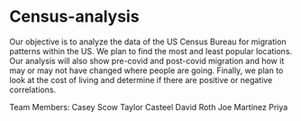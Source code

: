 # Census-analysis
Our objective is to analyze the data of the US Census Bureau for migration patterns within the US. 
We plan to find the most and least popular locations. Our analysis will also show pre-covid and
post-covid migration and how it may or may not have changed where people are going. Finally, we plan
to look at the cost of living and determine if there are positive or negative correlations.

Team Members:
Casey Scow 
Taylor Casteel
David Roth
Joe Martinez
Priya
